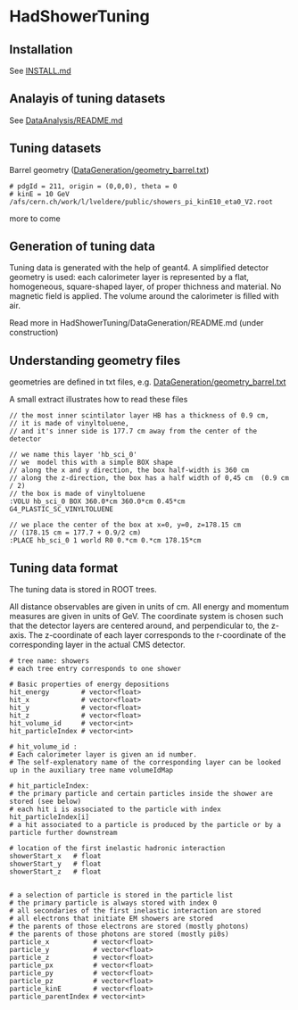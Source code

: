 # HadShowerTuning

## Installation

See [INSTALL.md](INSTALL.md)

## Analayis of tuning datasets

See [DataAnalysis/README.md](DataAnalysis/README.md)

## Tuning datasets

Barrel geometry ([DataGeneration/geometry_barrel.txt](DataGeneration/geometry_barrel.txt))
```
# pdgId = 211, origin = (0,0,0), theta = 0
# kinE = 10 GeV
/afs/cern.ch/work/l/lveldere/public/showers_pi_kinE10_eta0_V2.root
```

more to come

## Generation of tuning data

Tuning data is generated with the help of geant4.
A simplified detector geometry is used:
each calorimeter layer is represented by a 
flat, homogeneous, square-shaped layer, 
of proper thichness and material.
No magnetic field is applied.
The volume around the calorimeter is filled with air.

Read more in HadShowerTuning/DataGeneration/README.md (under construction)

## Understanding geometry files

geometries are defined in txt files, e.g.
[DataGeneration/geometry_barrel.txt](DataGeneration/geometry_barrel.txt)

A small extract illustrates how to read these files
```
// the most inner scintilator layer HB has a thickness of 0.9 cm,
// it is made of vinyltoluene, 
// and it's inner side is 177.7 cm away from the center of the detector

// we name this layer 'hb_sci_0'
// we  model this with a simple BOX shape
// along the x and y direction, the box half-width is 360 cm
// along the z-direction, the box has a half width of 0,45 cm  (0.9 cm / 2)
// the box is made of vinyltoluene 
:VOLU hb_sci_0 BOX 360.0*cm 360.0*cm 0.45*cm G4_PLASTIC_SC_VINYLTOLUENE 

// we place the center of the box at x=0, y=0, z=178.15 cm
// (178.15 cm = 177.7 + 0.9/2 cm)
:PLACE hb_sci_0 1 world R0 0.*cm 0.*cm 178.15*cm
```

## Tuning data format

The tuning data is stored in ROOT trees.

All distance observables are given in units of cm.
All energy and momentum measures are given in units of GeV.
The coordinate system is chosen such that the detector layers
are centered around, and perpendicular to, the z-axis.
The z-coordinate of each layer corresponds to the r-coordinate of the corresponding layer in the actual CMS detector.

```
# tree name: showers
# each tree entry corresponds to one shower

# Basic properties of energy depositions
hit_energy        # vector<float>
hit_x             # vector<float>
hit_y             # vector<float>
hit_z             # vector<float>
hit_volume_id     # vector<int>  
hit_particleIndex # vector<int>

# hit_volume_id :
# Each calorimeter layer is given an id number.
# The self-explenatory name of the corresponding layer can be looked up in the auxiliary tree name volumeIdMap

# hit_particleIndex:
# the primary particle and certain particles inside the shower are stored (see below)
# each hit i is associated to the particle with index hit_particleIndex[i] 
# a hit associated to a particle is produced by the particle or by a particle further downstream

# location of the first inelastic hadronic interaction
showerStart_x   # float
showerStart_y   # float
showerStart_z   # float


# a selection of particle is stored in the particle list
# the primary particle is always stored with index 0
# all secondaries of the first inelastic interaction are stored
# all electrons that initiate EM showers are stored
# the parents of those electrons are stored (mostly photons)
# the parents of those photons are stored (mostly pi0s)
particle_x           # vector<float>
particle_y           # vector<float>
particle_z           # vector<float>
particle_px          # vector<float>
particle_py          # vector<float>
particle_pz          # vector<float>
particle_kinE        # vector<float>
particle_parentIndex # vector<int>
```










